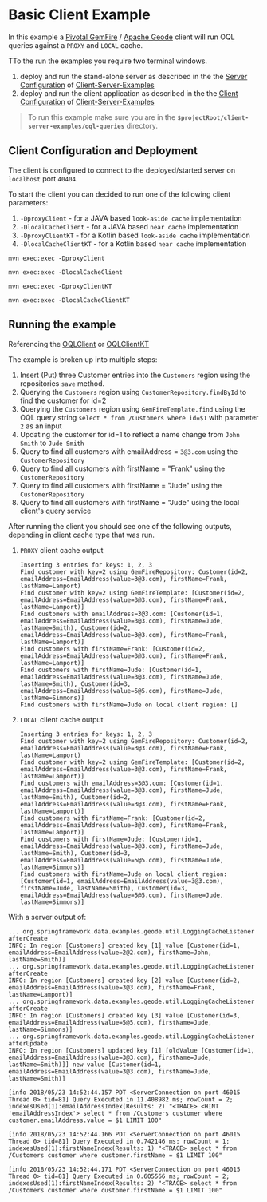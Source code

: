 # Basic Client Example

In this example a [Pivotal GemFire](https://pivotal.io/pivotal-gemfire) / [Apache Geode](http://geode.apache.org/) client will run OQL queries against a `PROXY` and `LOCAL` cache.

TTo the run the examples you require two terminal windows.
 1. deploy and run the stand-alone server as described in the the [Server Configuration](../README.md#server-configuration-and-deployment) of [Client-Server-Examples](../README.md)   
 1. deploy and run the client application as described in the the [Client Configuration](../README.md#client-configuration-and-deployment) of [Client-Server-Examples](../README.md) 


> To run this example make sure you are in the **`$projectRoot/client-server-examples/oql-queries`** directory.

## Client Configuration and Deployment
The client is configured to connect to the deployed/started server on `localhost` port `40404`.

To start the client you can decided to run one of the following client parameters:
1. `-DproxyClient` - for a JAVA based `look-aside cache` implementation
1. `-DlocalCacheClient` - for a JAVA based `near cache` implementation
1. `-DproxyClientKT` - for a Kotlin based `look-aside cache` implementation
1. `-DlocalCacheClientKT` - for a Kotlin based `near cache` implementation

```
mvn exec:exec -DproxyClient
```
```
mvn exec:exec -DlocalCacheClient
```
```
mvn exec:exec -DproxyClientKT
```
```
mvn exec:exec -DlocalCacheClientKT
```
## Running the example

Referencing the [OQLClient](src/main/java/org/springframework/data/examples/geode/oql/client/OQLClient.java) or [OQLClientKT](src/main/kotlin/org/springframework/data/examples/geode/oql/kt/client/OQLClientKT.kt)

The example is broken up into multiple steps:
1. Insert (Put) three Customer entries into the `Customers` region using the repositories `save` method.
1. Querying the `Customers` region using `CustomerRepository.findById` to find the customer for id=2
1. Querying the `Customers` region using `GemFireTemplate.find` using the OQL query string `select * from /Customers where id=$1` with parameter `2` as an input
1. Updating the customer for id=1 to reflect a name change from `John Smith` to `Jude Smith`
1. Query to find all customers with emailAddress = `3@3.com` using the `CustomerRepository`
1. Query to find all customers with firstName = "Frank" using the `CustomerRepository`
1. Query to find all customers with firstName = "Jude" using the `CustomerRepository`
1. Query to find all customers with firstName = "Jude" using the local client's query service 

After running the client you should see one of the following outputs, depending in client cache type that was run.

1. `PROXY` client cache output 
    ```
    Inserting 3 entries for keys: 1, 2, 3
    Find customer with key=2 using GemFireRepository: Customer(id=2, emailAddress=EmailAddress(value=3@3.com), firstName=Frank, lastName=Lamport)
    Find customer with key=2 using GemFireTemplate: [Customer(id=2, emailAddress=EmailAddress(value=3@3.com), firstName=Frank, lastName=Lamport)]
    Find customers with emailAddress=3@3.com: [Customer(id=1, emailAddress=EmailAddress(value=3@3.com), firstName=Jude, lastName=Smith), Customer(id=2, emailAddress=EmailAddress(value=3@3.com), firstName=Frank, lastName=Lamport)]
    Find customers with firstName=Frank: [Customer(id=2, emailAddress=EmailAddress(value=3@3.com), firstName=Frank, lastName=Lamport)]
    Find customers with firstName=Jude: [Customer(id=1, emailAddress=EmailAddress(value=3@3.com), firstName=Jude, lastName=Smith), Customer(id=3, emailAddress=EmailAddress(value=5@5.com), firstName=Jude, lastName=Simmons)]
    Find customers with firstName=Jude on local client region: []
    ```
1. `LOCAL` client cache output
    ```
    Inserting 3 entries for keys: 1, 2, 3
    Find customer with key=2 using GemFireRepository: Customer(id=2, emailAddress=EmailAddress(value=3@3.com), firstName=Frank, lastName=Lamport)
    Find customer with key=2 using GemFireTemplate: [Customer(id=2, emailAddress=EmailAddress(value=3@3.com), firstName=Frank, lastName=Lamport)]
    Find customers with emailAddress=3@3.com: [Customer(id=1, emailAddress=EmailAddress(value=3@3.com), firstName=Jude, lastName=Smith), Customer(id=2, emailAddress=EmailAddress(value=3@3.com), firstName=Frank, lastName=Lamport)]
    Find customers with firstName=Frank: [Customer(id=2, emailAddress=EmailAddress(value=3@3.com), firstName=Frank, lastName=Lamport)]
    Find customers with firstName=Jude: [Customer(id=1, emailAddress=EmailAddress(value=3@3.com), firstName=Jude, lastName=Smith), Customer(id=3, emailAddress=EmailAddress(value=5@5.com), firstName=Jude, lastName=Simmons)]
    Find customers with firstName=Jude on local client region: [Customer(id=1, emailAddress=EmailAddress(value=3@3.com), firstName=Jude, lastName=Smith), Customer(id=3, emailAddress=EmailAddress(value=5@5.com), firstName=Jude, lastName=Simmons)]
   ```
   
With a server output of:
   ```
   ... org.springframework.data.examples.geode.util.LoggingCacheListener afterCreate
   INFO: In region [Customers] created key [1] value [Customer(id=1, emailAddress=EmailAddress(value=2@2.com), firstName=John, lastName=Smith)]
   ... org.springframework.data.examples.geode.util.LoggingCacheListener afterCreate
   INFO: In region [Customers] created key [2] value [Customer(id=2, emailAddress=EmailAddress(value=3@3.com), firstName=Frank, lastName=Lamport)]
   ... org.springframework.data.examples.geode.util.LoggingCacheListener afterCreate
   INFO: In region [Customers] created key [3] value [Customer(id=3, emailAddress=EmailAddress(value=5@5.com), firstName=Jude, lastName=Simmons)]
   ... org.springframework.data.examples.geode.util.LoggingCacheListener afterUpdate
   INFO: In region [Customers] updated key [1] [oldValue [Customer(id=1, emailAddress=EmailAddress(value=3@3.com), firstName=Jude, lastName=Smith)]] new value [Customer(id=1, emailAddress=EmailAddress(value=3@3.com), firstName=Jude, lastName=Smith)]
   
   [info 2018/05/23 14:52:44.157 PDT <ServerConnection on port 46015 Thread 0> tid=81] Query Executed in 11.408982 ms; rowCount = 2; indexesUsed(1):emailAddressIndex(Results: 2) "<TRACE> <HINT 'emailAddressIndex'> select * from /Customers customer where customer.emailAddress.value = $1 LIMIT 100"
    
   [info 2018/05/23 14:52:44.166 PDT <ServerConnection on port 46015 Thread 0> tid=81] Query Executed in 0.742146 ms; rowCount = 1; indexesUsed(1):firstNameIndex(Results: 1) "<TRACE> select * from /Customers customer where customer.firstName = $1 LIMIT 100"
    
   [info 2018/05/23 14:52:44.171 PDT <ServerConnection on port 46015 Thread 0> tid=81] Query Executed in 0.605566 ms; rowCount = 2; indexesUsed(1):firstNameIndex(Results: 2) "<TRACE> select * from /Customers customer where customer.firstName = $1 LIMIT 100"
   ```